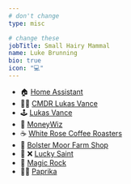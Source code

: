 ```yaml
---
# don't change
type: misc

# change these
jobTitle: Small Hairy Mammal
name: Luke Brunning
bio: true
icon: "💻"
---
```


- 🏠 [Home Assistant](https://www.home-assistant.io)
- 🧑‍🚀 [CMDR Lukas Vance](https://www.edsm.net/en/user/badges/id/87399/cmdr/Lukas+Vance)
- 🕹️ [Lukas Vance](https://steamcommunity.com/profiles/76561197965672854/)
- 💸 [MoneyWiz](https://www.wiz.money)
- ☕ [White Rose Coffee Roasters](https://whiterosecoffeeroasters.co.uk)
- 🍖 [Bolster Moor Farm Shop](https://www.bolstermoorfarmshop.co.uk)
- 🍺 ❌ [Lucky Saint](https://luckysaint.co)
- 🍺 [Magic Rock](https://magicrockbrewing.com)
- 🧑‍🍳 [Paprika](https://www.paprikaapp.com)